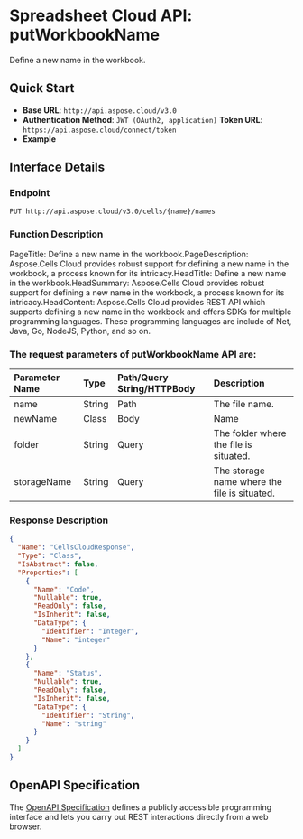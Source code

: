 
# **Spreadsheet Cloud API: putWorkbookName**

Define a new name in the workbook. 


## **Quick Start**

- **Base URL**: `http://api.aspose.cloud/v3.0`
- **Authentication Method**: `JWT (OAuth2, application)`  **Token URL**: `https://api.aspose.cloud/connect/token`
- **Example** 

## **Interface Details**

### **Endpoint** 

```
PUT http://api.aspose.cloud/v3.0/cells/{name}/names
```
### **Function Description**
PageTitle: Define a new name in the workbook.PageDescription: Aspose.Cells Cloud provides robust support for defining a new name in the workbook, a process known for its intricacy.HeadTitle: Define a new name in the workbook.HeadSummary: Aspose.Cells Cloud provides robust support for defining a new name in the workbook, a process known for its intricacy.HeadContent: Aspose.Cells Cloud provides REST API which supports defining a new name in the workbook and offers SDKs for multiple programming languages. These programming languages are include of Net, Java, Go, NodeJS, Python, and so on.

### The request parameters of **putWorkbookName** API are: 

| Parameter Name | Type | Path/Query String/HTTPBody | Description | 
| :- | :- | :- |:- | 
|name|String|Path|The file name.|
|newName|Class|Body|Name|
|folder|String|Query|The folder where the file is situated.|
|storageName|String|Query|The storage name where the file is situated.|

### **Response Description**
```json
{
  "Name": "CellsCloudResponse",
  "Type": "Class",
  "IsAbstract": false,
  "Properties": [
    {
      "Name": "Code",
      "Nullable": true,
      "ReadOnly": false,
      "IsInherit": false,
      "DataType": {
        "Identifier": "Integer",
        "Name": "integer"
      }
    },
    {
      "Name": "Status",
      "Nullable": true,
      "ReadOnly": false,
      "IsInherit": false,
      "DataType": {
        "Identifier": "String",
        "Name": "string"
      }
    }
  ]
}
```


## OpenAPI Specification

The [OpenAPI Specification](https://reference.aspose.cloud/cells/#/WorkbookController/PutWorkbookName) defines a publicly accessible programming interface and lets you carry out REST interactions directly from a web browser.
